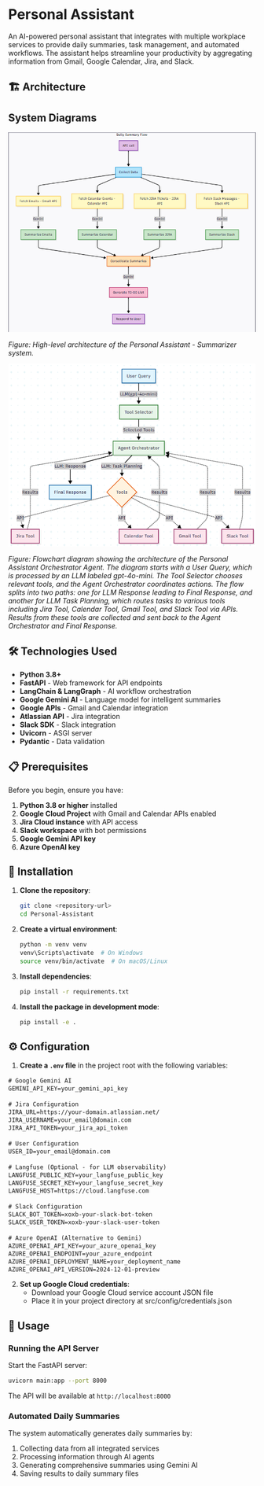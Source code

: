 # Personal Assistant

An AI-powered personal assistant that integrates with multiple workplace services to provide daily summaries, task management, and automated workflows. The assistant helps streamline your productivity by aggregating information from Gmail, Google Calendar, Jira, and Slack.


## 🏗️ Architecture

## System Diagrams

![Personal Assistant - Summarizer Architecture](src/assets/summarizer_todolist_agent.png)

*Figure: High-level architecture of the Personal Assistant - Summarizer system.*

![Personal Assistant Orchestrator Agent Architecture](src/assets/orchestrator%20agent.png)

*Figure: Flowchart diagram showing the architecture of the Personal Assistant Orchestrator Agent. The diagram starts with a User Query, which is processed by an LLM labeled gpt-4o-mini. The Tool Selector chooses relevant tools, and the Agent Orchestrator coordinates actions. The flow splits into two paths: one for LLM Response leading to Final Response, and another for LLM Task Planning, which routes tasks to various tools including Jira Tool, Calendar Tool, Gmail Tool, and Slack Tool via APIs. Results from these tools are collected and sent back to the Agent Orchestrator and Final Response.*


## 🛠️ Technologies Used

- **Python 3.8+**
- **FastAPI** - Web framework for API endpoints
- **LangChain & LangGraph** - AI workflow orchestration
- **Google Gemini AI** - Language model for intelligent summaries
- **Google APIs** - Gmail and Calendar integration
- **Atlassian API** - Jira integration
- **Slack SDK** - Slack integration
- **Uvicorn** - ASGI server
- **Pydantic** - Data validation

## 📋 Prerequisites

Before you begin, ensure you have:

1. **Python 3.8 or higher** installed
2. **Google Cloud Project** with Gmail and Calendar APIs enabled
3. **Jira Cloud instance** with API access
4. **Slack workspace** with bot permissions
5. **Google Gemini API key**
6. **Azure OpenAI key**

## 🔧 Installation

1. **Clone the repository**:
   ```bash
   git clone <repository-url>
   cd Personal-Assistant
   ```

2. **Create a virtual environment**:
   ```bash
   python -m venv venv
   venv\Scripts\activate  # On Windows
   source venv/bin/activate  # On macOS/Linux
   ```

3. **Install dependencies**:
   ```bash
   pip install -r requirements.txt
   ```

4. **Install the package in development mode**:
   ```bash
   pip install -e .
   ```

## ⚙️ Configuration

1. **Create a `.env` file** in the project root with the following variables:

```env
# Google Gemini AI
GEMINI_API_KEY=your_gemini_api_key

# Jira Configuration
JIRA_URL=https://your-domain.atlassian.net/
JIRA_USERNAME=your_email@domain.com
JIRA_API_TOKEN=your_jira_api_token

# User Configuration
USER_ID=your_email@domain.com

# Langfuse (Optional - for LLM observability)
LANGFUSE_PUBLIC_KEY=your_langfuse_public_key
LANGFUSE_SECRET_KEY=your_langfuse_secret_key
LANGFUSE_HOST=https://cloud.langfuse.com

# Slack Configuration
SLACK_BOT_TOKEN=xoxb-your-slack-bot-token
SLACK_USER_TOKEN=xoxb-your-slack-user-token

# Azure OpenAI (Alternative to Gemini)
AZURE_OPENAI_API_KEY=your_azure_openai_key
AZURE_OPENAI_ENDPOINT=your_azure_endpoint
AZURE_OPENAI_DEPLOYMENT_NAME=your_deployment_name
AZURE_OPENAI_API_VERSION=2024-12-01-preview
```

2. **Set up Google Cloud credentials**:
   - Download your Google Cloud service account JSON file
   - Place it in your project directory at src/config/credentials.json


## 🚀 Usage

### Running the API Server

Start the FastAPI server:

```bash
uvicorn main:app --port 8000
```

The API will be available at `http://localhost:8000`


### Automated Daily Summaries

The system automatically generates daily summaries by:

1. Collecting data from all integrated services
2. Processing information through AI agents
3. Generating comprehensive summaries using Gemini AI
4. Saving results to daily summary files

